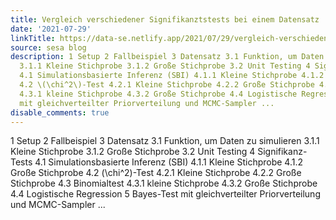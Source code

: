 ```yaml
---
title: Vergleich verschiedener Signifikanztstests bei einem Datensatz
date: '2021-07-29'
linkTitle: https://data-se.netlify.app/2021/07/29/vergleich-verschiedener-signifikanztstests-bei-einem-datensatz/
source: sesa blog
description: 1 Setup 2 Fallbeispiel 3 Datensatz 3.1 Funktion, um Daten zu simulieren
  3.1.1 Kleine Stichprobe 3.1.2 Große Stichprobe 3.2 Unit Testing 4 Signifikanz-Tests
  4.1 Simulationsbasierte Inferenz (SBI) 4.1.1 Kleine Stichprobe 4.1.2 Große Stichprobe
  4.2 \(\chi^2\)-Test 4.2.1 Kleine Stichprobe 4.2.2 Große Stichprobe 4.3 Binomialtest
  4.3.1 kleine Stichprobe 4.3.2 Große Stichprobe 4.4 Logistische Regression 5 Bayes-Test
  mit gleichverteilter Priorverteilung und MCMC-Sampler ...
disable_comments: true
---
```

1 Setup 2 Fallbeispiel 3 Datensatz 3.1 Funktion, um Daten zu simulieren 3.1.1 Kleine Stichprobe 3.1.2 Große Stichprobe 3.2 Unit Testing 4 Signifikanz-Tests 4.1 Simulationsbasierte Inferenz (SBI) 4.1.1 Kleine Stichprobe 4.1.2 Große Stichprobe 4.2 \(\chi^2\)-Test 4.2.1 Kleine Stichprobe 4.2.2 Große Stichprobe 4.3 Binomialtest 4.3.1 kleine Stichprobe 4.3.2 Große Stichprobe 4.4 Logistische Regression 5 Bayes-Test mit gleichverteilter Priorverteilung und MCMC-Sampler ...